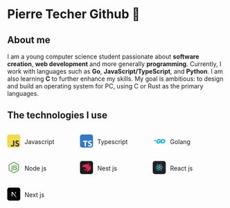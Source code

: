 <h1>Pierre Techer Github 👋</h1>

<h2>About me</h2>

<p>I am a young computer science student passionate about <span class="bold">software creation</span>, <span class="bold">web development</span> and more generally <span class="bold">programming</span>. Currently, I work with languages such as <span class="bold">Go</span>, <span class="bold">JavaScript/TypeScript</span>, and <span class="bold">Python</span>. I am also learning <span class="bold">C</span> to further enhance my skills. My goal is ambitious: to design and build an operating system for PC, using C or Rust as the primary languages.</p>

<h2>The technologies I use</h2>

<div style="display: grid;grid-template-columns: 1fr 1fr 1fr;">
    <div style="display: flex;flex: 1;flex-direction: row-reverse;align-items: center;gap: 10px;width: fit-content;">
        <p>Javascript<p>
        <img style="border-radius: 5px;width: 30px;height: 30px;object-fit: cover;" src="./assets/js-logo.png" alt="javascript logo">
    </div>
    <div style="display: flex;flex: 1;flex-direction: row-reverse;align-items: center;gap: 10px;width: fit-content;">
        <p>Typescript<p>
        <img style="border-radius: 5px;width: 30px;height: 30px;object-fit: cover;" src="./assets/ts-logo.png" alt="typecript logo">
    </div>
    <div style="display: flex;flex: 1;flex-direction: row-reverse;align-items: center;gap: 10px;width: fit-content;">
        <p>Golang<p>
        <img style="border-radius: 5px;width: 30px;height: 30px;object-fit: cover;" src="./assets/go-logo.png" alt="golang logo">
    </div>
    <div style="display: flex;flex: 1;flex-direction: row-reverse;align-items: center;gap: 10px;width: fit-content;">
        <p>Node js<p>
        <img style="border-radius: 5px;width: 30px;height: 30px;object-fit: cover;" src="./assets/nodejs-logo.jpg" alt="node js logo">
    </div>
    <div style="display: flex;flex: 1;flex-direction: row-reverse;align-items: center;gap: 10px;width: fit-content;">
        <p>Nest js<p>
        <img style="border-radius: 5px;width: 30px;height: 30px;object-fit: cover;" src="./assets/nestjs-logo.png" alt="nest js logo">
    </div>
    <div style="display: flex;flex: 1;flex-direction: row-reverse;align-items: center;gap: 10px;width: fit-content;">
        <p>React js<p>
        <img style="border-radius: 5px;width: 30px;height: 30px;object-fit: cover;" src="./assets/react-logo.png" alt="react js logo">
    </div>
    <div style="display: flex;flex: 1;flex-direction: row-reverse;align-items: center;gap: 10px;width: fit-content;">
        <p>Next js<p>
        <img style="border-radius: 5px;width: 30px;height: 30px;object-fit: cover;" src="./assets/nextjs-logo.jpg" alt="next js logo">
    </div>
</div>

<style>
    .bold {
        font-weight: bold;
    }
    .thumbnail {
        border-radius: 5px;
        width: 30px;
        height: 30px;
        object-fit: cover;
    }
    .technologies {
        display: grid;
        grid-template-columns: 1fr 1fr 1fr;
    }
    .technologie {
        display: flex;
        flex: 1;
        flex-direction: row-reverse;
        align-items: center;
        gap: 10px;
        width: fit-content;
    }
</style>

<!--
**techerpierre/techerpierre** is a ✨ _special_ ✨ repository because its `README.md` (this file) appears on your GitHub profile.

Here are some ideas to get you started:

- 🔭 I’m currently working on ...
- 🌱 I’m currently learning ...
- 👯 I’m looking to collaborate on ...
- 🤔 I’m looking for help with ...
- 💬 Ask me about ...
- 📫 How to reach me: ...
- 😄 Pronouns: ...
- ⚡ Fun fact: ...
-->
